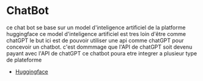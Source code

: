 # ChatBot 

ce chat bot se base sur un model d'inteligence artificiel de la 
platforme huggingface ce model d'inteligence artificiel est tres loin d'être comme chatGPT 
le but ici est de pouvoir utiliser une api comme chatGPT pour concevoir
un chatbot. c'est dommmage que l'API de chatGPT soit devenu payant
avec l'API de chatGPT ce chatbot poura etre integrer a plusieur type de plateforme

- [Huggingface](https://huggingface.co/)
